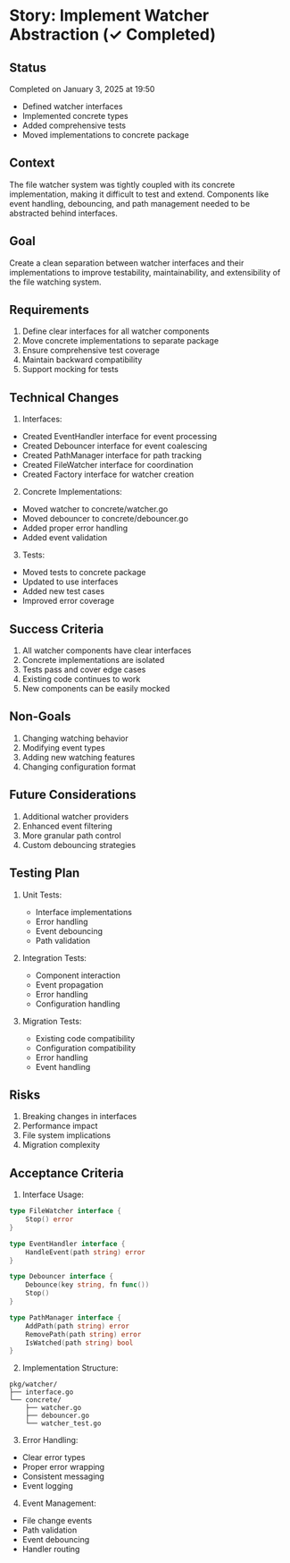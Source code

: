 # Story: Implement Watcher Abstraction (✓ Completed)

## Status
Completed on January 3, 2025 at 19:50
- Defined watcher interfaces
- Implemented concrete types
- Added comprehensive tests
- Moved implementations to concrete package

## Context
The file watcher system was tightly coupled with its concrete implementation, making it difficult to test and extend. Components like event handling, debouncing, and path management needed to be abstracted behind interfaces.

## Goal
Create a clean separation between watcher interfaces and their implementations to improve testability, maintainability, and extensibility of the file watching system.

## Requirements
1. Define clear interfaces for all watcher components
2. Move concrete implementations to separate package
3. Ensure comprehensive test coverage
4. Maintain backward compatibility
5. Support mocking for tests

## Technical Changes

1. Interfaces:
- Created EventHandler interface for event processing
- Created Debouncer interface for event coalescing
- Created PathManager interface for path tracking
- Created FileWatcher interface for coordination
- Created Factory interface for watcher creation

2. Concrete Implementations:
- Moved watcher to concrete/watcher.go
- Moved debouncer to concrete/debouncer.go
- Added proper error handling
- Added event validation

3. Tests:
- Moved tests to concrete package
- Updated to use interfaces
- Added new test cases
- Improved error coverage

## Success Criteria
1. All watcher components have clear interfaces
2. Concrete implementations are isolated
3. Tests pass and cover edge cases
4. Existing code continues to work
5. New components can be easily mocked

## Non-Goals
1. Changing watching behavior
2. Modifying event types
3. Adding new watching features
4. Changing configuration format

## Future Considerations
1. Additional watcher providers
2. Enhanced event filtering
3. More granular path control
4. Custom debouncing strategies

## Testing Plan
1. Unit Tests:
   - Interface implementations
   - Error handling
   - Event debouncing
   - Path validation

2. Integration Tests:
   - Component interaction
   - Event propagation
   - Error handling
   - Configuration handling

3. Migration Tests:
   - Existing code compatibility
   - Configuration compatibility
   - Error handling
   - Event handling

## Risks
1. Breaking changes in interfaces
2. Performance impact
3. File system implications
4. Migration complexity

## Acceptance Criteria
1. Interface Usage:
```go
type FileWatcher interface {
    Stop() error
}

type EventHandler interface {
    HandleEvent(path string) error
}

type Debouncer interface {
    Debounce(key string, fn func())
    Stop()
}

type PathManager interface {
    AddPath(path string) error
    RemovePath(path string) error
    IsWatched(path string) bool
}
```

2. Implementation Structure:
```
pkg/watcher/
├── interface.go
└── concrete/
    ├── watcher.go
    ├── debouncer.go
    └── watcher_test.go
```

3. Error Handling:
- Clear error types
- Proper error wrapping
- Consistent messaging
- Event logging

4. Event Management:
- File change events
- Path validation
- Event debouncing
- Handler routing

